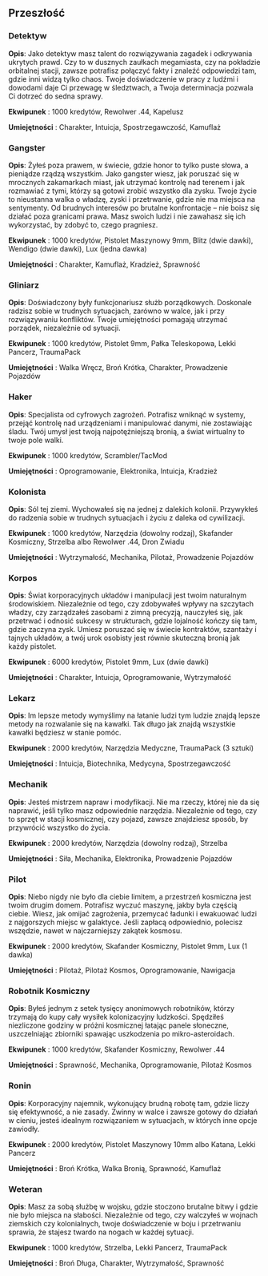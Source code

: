 <h2>Przeszłość</h2>

<h3>Detektyw</h3>

**Opis**: Jako detektyw masz talent do rozwiązywania zagadek i odkrywania ukrytych prawd. Czy to w dusznych zaułkach megamiasta, czy na pokładzie orbitalnej stacji, zawsze potrafisz połączyć fakty i znaleźć odpowiedzi tam, gdzie inni widzą tylko chaos. Twoje doświadczenie w pracy z ludźmi i dowodami daje Ci przewagę w śledztwach, a Twoja determinacja pozwala Ci dotrzeć do sedna sprawy.

**Ekwipunek** : 1000 kredytów, Rewolwer .44, Kapelusz

**Umiejętności** : Charakter, Intuicja, Spostrzegawczość, Kamuflaż

<h3>Gangster</h3>

**Opis**: Żyłeś poza prawem, w świecie, gdzie honor to tylko puste słowa, a pieniądze rządzą wszystkim. Jako gangster wiesz, jak poruszać się w mrocznych zakamarkach miast, jak utrzymać kontrolę nad terenem i jak rozmawiać z tymi, którzy są gotowi zrobić wszystko dla zysku. Twoje życie to nieustanna walka o władzę, zyski i przetrwanie, gdzie nie ma miejsca na sentymenty. Od brudnych interesów po brutalne konfrontacje – nie boisz się działać poza granicami prawa. Masz swoich ludzi i nie zawahasz się ich wykorzystać, by zdobyć to, czego pragniesz.

**Ekwipunek** : 1000 kredytów, Pistolet Maszynowy 9mm, Blitz (dwie dawki), Wendigo (dwie dawki), Lux (jedna dawka)

**Umiejętności** : Charakter, Kamuflaż, Kradzież, Sprawność

<h3>Gliniarz</h3>

**Opis**: Doświadczony były funkcjonariusz służb porządkowych. Doskonale radzisz sobie w trudnych sytuacjach, zarówno w walce, jak i przy rozwiązywaniu konfliktów. Twoje umiejętności pomagają utrzymać porządek, niezależnie od sytuacji.

**Ekwipunek** : 1000 kredytów, Pistolet 9mm, Pałka Teleskopowa, Lekki Pancerz, TraumaPack

**Umiejętności** : Walka Wręcz, Broń Krótka, Charakter, Prowadzenie Pojazdów

<h3>Haker</h3>

**Opis**: Specjalista od cyfrowych zagrożeń. Potrafisz wniknąć w systemy, przejąć kontrolę nad urządzeniami i manipulować danymi, nie zostawiając śladu. Twój umysł jest twoją najpotężniejszą bronią, a świat wirtualny to twoje pole walki.

**Ekwipunek** : 1000 kredytów, Scrambler/TacMod

**Umiejętności** : Oprogramowanie, Elektronika, Intuicja, Kradzież

<h3>Kolonista</h3>

**Opis**: Sól tej ziemi. Wychowałeś się na jednej z dalekich kolonii. Przywykłeś do radzenia sobie w trudnych sytuacjach i życiu z daleka od cywilizacji.

**Ekwipunek** : 1000 kredytów, Narzędzia (dowolny rodzaj), Skafander Kosmiczny, Strzelba albo Rewolwer .44, Dron Zwiadu

**Umiejętności** : Wytrzymałość, Mechanika, Pilotaż, Prowadzenie Pojazdów

<h3>Korpos</h3>

**Opis**: Świat korporacyjnych układów i manipulacji jest twoim naturalnym środowiskiem. Niezależnie od tego, czy zdobywałeś wpływy na szczytach władzy, czy zarządzałeś zasobami z zimną precyzją, nauczyłeś się, jak przetrwać i odnosić sukcesy w strukturach, gdzie lojalność kończy się tam, gdzie zaczyna zysk. Umiesz poruszać się w świecie kontraktów, szantaży i tajnych układów, a twój urok osobisty jest równie skuteczną bronią jak każdy pistolet.

**Ekwipunek** : 6000 kredytów, Pistolet 9mm, Lux (dwie dawki)

**Umiejętności** : Charakter, Intuicja, Oprogramowanie, Wytrzymałość

<h3>Lekarz</h3>

**Opis**: Im lepsze metody wymyślimy na łatanie ludzi tym ludzie znajdą lepsze metody na rozwalanie się na kawałki. Tak długo jak znajdą wszystkie kawałki będziesz w stanie pomóc.

**Ekwipunek** : 2000 kredytów, Narzędzia Medyczne, TraumaPack (3 sztuki)

**Umiejętności** : Intuicja, Biotechnika, Medycyna, Spostrzegawczość

<h3>Mechanik</h3>

**Opis**: Jesteś mistrzem napraw i modyfikacji. Nie ma rzeczy, której nie da się naprawić, jeśli tylko masz odpowiednie narzędzia. Niezależnie od tego, czy to sprzęt w stacji kosmicznej, czy pojazd, zawsze znajdziesz sposób, by przywrócić wszystko do życia.

**Ekwipunek** : 2000 kredytów, Narzędzia (dowolny rodzaj), Strzelba

**Umiejętności** : Siła, Mechanika, Elektronika, Prowadzenie Pojazdów

<h3>Pilot</h3>

**Opis**: Niebo nigdy nie było dla ciebie limitem, a przestrzeń kosmiczna jest twoim drugim domem. Potrafisz wyczuć maszynę, jakby była częścią ciebie. Wiesz, jak omijać zagrożenia, przemycać ładunki i ewakuować ludzi z najgorszych miejsc w galaktyce. Jeśli zapłacą odpowiednio, polecisz wszędzie, nawet w najczarniejszy zakątek kosmosu.

**Ekwipunek** : 2000 kredytów, Skafander Kosmiczny, Pistolet 9mm, Lux (1 dawka)

**Umiejętności** : Pilotaż, Pilotaż Kosmos, Oprogramowanie, Nawigacja

<h3>Robotnik Kosmiczny</h3>

**Opis**: Byłeś jednym z setek tysięcy anonimowych robotników, którzy trzymają do kupy cały wysiłek kolonizacyjny ludzkości. Spędziłeś niezliczone godziny w próżni kosmicznej łatając panele słoneczne, uszczelniając zbiorniki spawając uszkodzenia po mikro-asteroidach.

**Ekwipunek** : 1000 kredytów, Skafander Kosmiczny, Rewolwer .44

**Umiejętności** : Sprawność, Mechanika, Oprogramowanie, Pilotaż Kosmos

<h3>Ronin</h3>

**Opis**: Korporacyjny najemnik, wykonujący brudną robotę tam, gdzie liczy się efektywność, a nie zasady. Zwinny w walce i zawsze gotowy do działań w cieniu, jesteś idealnym rozwiązaniem w sytuacjach, w których inne opcje zawiodły.

**Ekwipunek** : 2000 kredytów, Pistolet Maszynowy 10mm albo Katana, Lekki Pancerz

**Umiejętności** : Broń Krótka, Walka Bronią, Sprawność, Kamuflaż

<h3>Weteran</h3>

**Opis**: Masz za sobą służbę w wojsku, gdzie stoczono brutalne bitwy i gdzie nie było miejsca na słabości. Niezależnie od tego, czy walczyłeś w wojnach ziemskich czy kolonialnych, twoje doświadczenie w boju i przetrwaniu sprawia, że stajesz twardo na nogach w każdej sytuacji.

**Ekwipunek** : 1000 kredytów, Strzelba, Lekki Pancerz, TraumaPack

**Umiejętności** : Broń Długa, Charakter, Wytrzymałość, Sprawność
